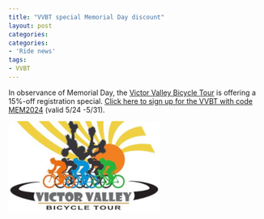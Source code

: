 ```yaml
---
title: "VVBT special Memorial Day discount"
layout: post
categories:
categories:
- 'Ride news'
tags:
- VVBT
---
```


In observance of Memorial Day, the [Victor Valley Bicycle Tour](http://www.victorvalleybicycletour.com) is offering a 15%-off registration special. [Click here to sign up for the VVBT with code MEM2024](https://www.active.com/orgs/victor-valley-bicycle-tour) (valid 5/24 -5/31).

[![Victor Valley Bicycle Tour](/assets/img/2024/vvbt.png "Victor Valley Bicycle Tour")](http://www.victorvalleybicycletour.com)
